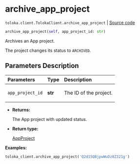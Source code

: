 # archive_app_project
`toloka.client.TolokaClient.archive_app_project` | [Source code](https://github.com/Toloka/toloka-kit/blob/v1.2.3/src/client/__init__.py#L3930)

```python
archive_app_project(self, app_project_id: str)
```

Archives an App project.


The project changes its status to `ARCHIVED`.

## Parameters Description

| Parameters | Type | Description |
| :----------| :----| :-----------|
`app_project_id`|**str**|<p>The ID of the project.</p>

* **Returns:**

  The App project with updated status.

* **Return type:**

  [AppProject](toloka.client.app.AppProject.md)

**Examples:**


```python
toloka_client.archive_app_project('Q2d15QBjpwWuDz8Z321g')
```
